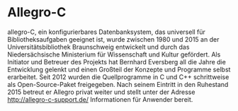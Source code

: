 # Allegro-C
allegro-C, ein konfigurierbares Datenbanksystem, das universell für Bibliotheksaufgaben geeignet ist, wurde zwischen 1980 und 2015 an der Universitätsbibliothek Braunschweig entwickelt und durch das Niedersächsische Ministerium für Wissenschaft und Kultur gefördert.
Als Initiator und Betreuer des Projekts hat Bernhard Eversberg all die Jahre die Entwicklung gelenkt und einen Großteil der Konzepte und Programme selbst erarbeitet.
Seit 2012 wurden die Quellprogramme in C und C++ schrittweise als Open-Source-Paket freigegeben. Nach seinem Eintritt in den Ruhestand 2015 betreut er Allegro privat weiter und stellt unter der Adresse http://allegro-c-support.de/ Informationen für Anwender bereit.